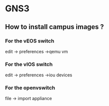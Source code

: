 # GNS3
## How to install campus images ? 
### For the vEOS switch
edit -> preferences ->qemu vm

### For the vIOS switch
edit -> preferences ->iou devices

### For the  openvswitch
file -> import appliance 
